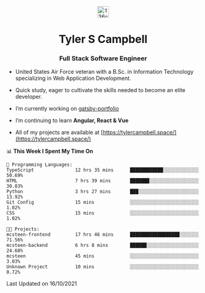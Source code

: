 <p align="center">
<a href="https://www.linkedin.com/in/t36campbell" target="blank"><img align="center" src="https://ik.imagekit.io/t36campbell/Portfolio/linkedin.png.original_m8bbGgPh6.png" alt="t36campbell" height="30" width="30" /></a>
</p>
<h1 align="center">Tyler S Campbell</h1>
<h3 align="center">Full Stack Software Engineer</h3>

* United States Air Force veteran with a B.Sc. in Information Technology specializing in Web Application Development. 

* Quick study, eager to cultivate the skills needed to become an elite developer.

* I’m currently working on [gatsby-portfolio](https://github.com/t36campbell/gatsby-portfolio)

* I’m continuing to learn **Angular, React & Vue**

* All of my projects are available at [https://tylercampbell.space/](https://tylercampbell.space/)

<!--START_SECTION:waka-->
📊 **This Week I Spent My Time On** 

```text
💬 Programming Languages: 
TypeScript               12 hrs 35 mins      ████████████░░░░░░░░░░░░░   50.69% 
HTML                     7 hrs 39 mins       ███████░░░░░░░░░░░░░░░░░░   30.83% 
Python                   3 hrs 27 mins       ███░░░░░░░░░░░░░░░░░░░░░░   13.92% 
Git Config               15 mins             ░░░░░░░░░░░░░░░░░░░░░░░░░   1.02% 
CSS                      15 mins             ░░░░░░░░░░░░░░░░░░░░░░░░░   1.02%

🐱‍💻 Projects: 
mcsteen-frontend         17 hrs 46 mins      ██████████████████░░░░░░░   71.56% 
mcsteen-backend          6 hrs 8 mins        ██████░░░░░░░░░░░░░░░░░░░   24.68% 
mcsteen                  45 mins             ░░░░░░░░░░░░░░░░░░░░░░░░░   3.03% 
Unknown Project          10 mins             ░░░░░░░░░░░░░░░░░░░░░░░░░   0.72%

```


 Last Updated on 16/10/2021
<!--END_SECTION:waka-->
